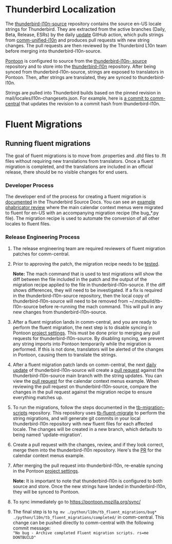 # Thunderbird Localization
The [thunderbird-l10n-source](https://github.com/thunderbird/thunderbird-l10n-source)
repository contains the source en-US locale strings for Thunderbird.
They are extracted from the active branches (Daily, Beta, Release, ESRs) by the
daily [update](https://github.com/thunderbird/thunderbird-l10n-source/actions/workflows/update.yml)
GitHub action, which pulls strings from
[comm-unified-l10n](https://github.com/thunderbird/comm-unified-l10n) and
produces pull requests with new string changes. The pull requests are then
reviewed by the Thunderbird L10n team before merging into
thunderbird-l10n-source.

[Pontoon](https://pontoon.mozilla.org/projects/thunderbird/) is configured to
source from the [thunderbird-l10n-
source](https://github.com/thunderbird/thunderbird-l10n-source) repository and
to store into the
[thunderbird-l10n](https://github.com/thunderbird/thunderbird-l10n) repository.
After being synced from thunderbird-l10n-source, strings are exposed to
translators in Pontoon. Then, after strings are translated, they are synced
to thunderbird-l10n.

Strings are pulled into Thunderbird builds based on the pinned revision in
mail/locales/l10n-changesets.json. For example, here is
[a commit to comm-central](https://hg-edge.mozilla.org/comm-central/rev/60de483daafa18d611551d21e2fa553e2b11b470)
that updates the revision to a commit hash from thunderbird-l10n.

# Fluent Migrations
## Running fluent migrations
The goal of fluent migrations is to move from .properties and .dtd files
to .flt files without requiring new translations from translators. Once a
fluent migration is completed, and the translations are included in an official
release, there should be no visible changes for end users.

### Developer Process
The developer end of the process for creating a fluent migration is
[documented](https://source-docs.thunderbird.net/en/latest/l10n/fluent_migrations.html)
in the Thunderbird Source Docs. You can see an
[example phabricator review](https://phabricator.services.mozilla.com/D260738)
where the main calendar context menus were migrated to fluent for en-US with an
accompanying migration recipe (the bug_*.py file). The migration recipe is used
to automate the conversion of all other locales to fluent files.

### Release Engineering Process

1. The release engineering team are required reviewers of fluent migration
patches for comm-central.

2. Prior to approving the patch, the migration recipe needs to be
[tested](https://source-docs.thunderbird.net/en/latest/l10n/testing_migrations.html).

   **Note:** The mach command that is used to test migrations will show the diff
between the file included in the patch and the output of the migration recipe
applied to the file in thunderbird-l10n-source. If the diff shows differences,
they will need to be investigated. If a fix is required in the
thunderbird-l10n-source repository, then the local copy of
thunderbird-l10n-source will need to be removed from ~/.mozbuild/tb-l10n-source
before re-running the mach command. This will pull in any new changes from
thunderbird-l10n-source.

3. After a fluent migration lands in comm-central, and you are ready to perform the
fluent migration, the next step is to disable syncing in Pontoon
[project settings](https://pontoon.mozilla.org/admin/projects/thunderbird/).
This must be done prior to merging any pull requests for thunderbird-l10n-source.
By disabling syncing, we prevent any string imports into Pontoon temporarily
while the migration is performed. If this is not done, translators will be alerted
of the changes in Pontoon, causing them to translate the strings.

4. After a fluent migration patch lands on comm-central, the next
[daily update](https://github.com/thunderbird/thunderbird-l10n-source/actions/workflows/update.yml)
of thunderbird-l10n-source will create a
[pull request](https://github.com/thunderbird/thunderbird-l10n-source/pulls)
against the thunderbird-l10n-source main branch with the string updates.
You can view the [pull
request](https://github.com/thunderbird/thunderbird-l10n-source/pull/67) for the
calendar context menus example. When reviewing the pull request on
thunderbird-l10n-source, compare the changes in the pull request against the
migration recipe to ensure everything matches up.

5. To run the migrations, follow the steps documented in the
[tb-migration-scripts](https://github.com/thunderbird/tb-migration-scripts)
repository. This repository uses
[tb-fluent-migrate](https://github.com/thunderbird/tb-fluent-migrate)
to perform the string migrations, and will generate git commits in your
local thunderbird-l10n repository with new fluent files for each affected locale.
The changes will be created in a new branch, which defaults to being named
'update-migration'.

6. Create a pull request with the changes, review, and if they look correct,
merge them into the thunderbird-l10n repository. Here's
the [PR](https://github.com/thunderbird/thunderbird-l10n/pull/15) for the
calendar context menus example.

7. After merging the pull request into thunderbird-l10n, re-enable syncing
in the Pontoon [project
settings](https://pontoon.mozilla.org/admin/projects/thunderbird/).

   **Note:** It is important to note that thunderbird-l10n is configured to both source and
store. Once the new strings have landed in thunderbird-l10n, they will be synced
to Pontoon.

8. To sync immediately go to https://pontoon.mozilla.org/sync/

9. The final step is to
`hg mv ./python/l10n/tb_fluent_migrations/bug* ./python/l10n/tb_fluent_migrations/completed/`
in comm-central. This change can be pushed directly to comm-central with the following commit
message:  
`"No bug - Archive completed Fluent migration scripts. rs=me DONTBUILD"`
